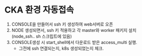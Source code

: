 # CKA 환경 자동접속

1.  CONSOLE을 만들어서 ssh 키 생성하여 web서버로 오픈
2.  NODE 생성되면서, ssh 키 적용하고 각 master와 worker 패키지 설치 (node_ssh.. sh 스크립트에 있음)
3. CONSOLE생성 시 start_shell에서 다운로드 받은 access_multi 실행.
    - 그전에 ssh 연결되는지, k8s 생성되었는지 체크.
